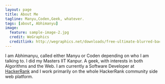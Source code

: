 ```yaml
---
layout: page
title: About Me
tagline: Manyu,Coden,Geek, whatever.
tags: [about, Abhimanyu]
image:
  feature: sample-image-2.jpg
  credit: WeGraphics
  creditlink: http://wegraphics.net/downloads/free-ultimate-blurred-background-pack/
---
```


I am Abhimanyu, called either Manyu or Coden depending on who I am talking to.
I did my Masters IIT Kanpur.  A geek, with interests in both Algorithms and the Web.
I am currently a Software Developer at  [HackerRank](http://hackerrank.com/) and I
work primarily on the whole HackerRank community side web platform.



